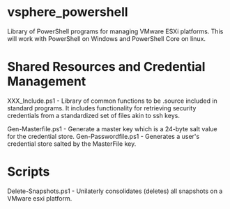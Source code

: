 # vsphere_powershell
Library of PowerShell programs for managing VMware ESXi platforms. This will work with PowerShell on Windows and PowerShell Core on linux.

# Shared Resources and Credential Management
XXX_Include.ps1 - Library of common functions to be .source included in standard programs. It includes functionality for retrieving security credentials from a standardized set of files akin to ssh keys.

Gen-Masterfile.ps1 - Generate a master key which is a 24-byte salt value for the credential store.
Gen-Passwordfile.ps1 - Generates a user's credential store salted by the MasterFile key.

# Scripts
Delete-Snapshots.ps1 - Unilaterly consolidates (deletes) all snapshots on a VMware esxi platform.
